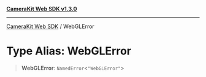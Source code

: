 [**CameraKit Web SDK v1.3.0**](../README.md)

***

[CameraKit Web SDK](../globals.md) / WebGLError

# Type Alias: WebGLError

> **WebGLError**: `NamedError`\<`"WebGLError"`\>
